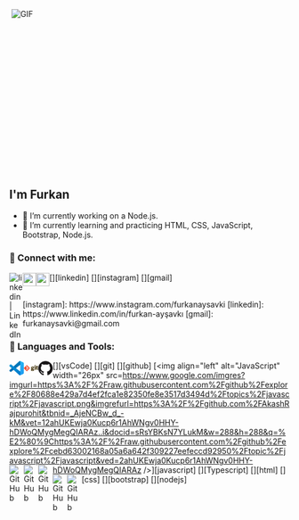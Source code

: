 <img align="right" alt="GIF" src="https://github.com/abhisheknaiidu/abhisheknaiidu/blob/master/code.gif?raw=true" width="500" height="320" />

## I'm Furkan
- 🔭 I’m currently working on a Node.js.
- 🌱 I’m currently learning and practicing HTML, CSS, JavaScript, Bootstrap, Node.js.

### 📩 Connect with me:

[<img align="left" alt="linkedin | LinkedIn" width="24px" src="https://raw.githubusercontent.com/peterthehan/peterthehan/master/assets/linkedin.svg" />][linkedin]
[<img align="left" height="24" width="24" src="https://cdn.jsdelivr.net/npm/simple-icons@v4/icons/instagram.svg" />][instagram]
[<img align="left" height="24" width="24" src="https://cdn.jsdelivr.net/npm/simple-icons@v4/icons/gmail.svg" />][gmail]

<br/>
[instagram]: https://www.instagram.com/furkanaysavki
[linkedin]: https://www.linkedin.com/in/furkan-ayşavkı
[gmail]: furkanaysavki@gmail.com
<br />

### 🔧 Languages and Tools:

[<img align="left" alt="Visual Studio Code" width="26px" src="https://raw.githubusercontent.com/github/explore/80688e429a7d4ef2fca1e82350fe8e3517d3494d/topics/visual-studio-code/visual-studio-code.png" />][vsCode]
[<img align="left" alt="Git" width="26px" src="https://raw.githubusercontent.com/github/explore/80688e429a7d4ef2fca1e82350fe8e3517d3494d/topics/git/git.png" />][git]
[<img align="left" alt="GitHub" width="26px" src="https://raw.githubusercontent.com/github/explore/78df643247d429f6cc873026c0622819ad797942/topics/github/github.png" />][github]
[<img align="left" alt="JavaScript" width="26px" src=https://www.google.com/imgres?imgurl=https%3A%2F%2Fraw.githubusercontent.com%2Fgithub%2Fexplore%2F80688e429a7d4ef2fca1e82350fe8e3517d3494d%2Ftopics%2Fjavascript%2Fjavascript.png&imgrefurl=https%3A%2F%2Fgithub.com%2FAkashRajpurohit&tbnid=_AjeNCBw_d_-kM&vet=12ahUKEwja0Kucp6r1AhWNgv0HHY-hDWoQMygMegQIARAz..i&docid=sRsYBKsN7YLukM&w=288&h=288&q=%E2%80%9Chttps%3A%2F%2Fraw.githubusercontent.com%2Fgithub%2Fexplore%2Fcebd63002168a05a6a642f309227eefeccd92950%2Ftopic%2Fjavascript%2Fjavascript&ved=2ahUKEwja0Kucp6r1AhWNgv0HHY-hDWoQMygMegQIARAz />][javascript]
[<img align="left" alt="GitHub" width="26px" src="https://www.google.com/imgres?imgurl=https%3A%2F%2Fupload.wikimedia.org%2Fwikipedia%2Fcommons%2F4%2F4c%2FTypescript_logo_2020.svg&imgrefurl=https%3A%2F%2Fkab.wikipedia.org%2Fwiki%2FTypeScript&tbnid=RUNfd7rLh7QmSM&vet=12ahUKEwi45Oi9p6r1AhXshP0HHYakBaUQMygBegUIARCmAQ..i&docid=Yuk6JnWZgqmu_M&w=512&h=512&q=typescript&ved=2ahUKEwi45Oi9p6r1AhXshP0HHYakBaUQMygBegUIARCmAQ" />][Typescript]
[<img align="left" alt="GitHub" width="26px" src="https://www.google.com/imgres?imgurl=https%3A%2F%2Fupload.wikimedia.org%2Fwikipedia%2Fcommons%2Fthumb%2F6%2F61%2FHTML5_logo_and_wordmark.svg%2F1200px-HTML5_logo_and_wordmark.svg.png&imgrefurl=https%3A%2F%2Ftr.wikipedia.org%2Fwiki%2FHTML&tbnid=Bq4WTYc6O16thM&vet=12ahUKEwiz4NLYp6r1AhVfhv0HHQL3BLAQMygAegUIARCyAQ..i&docid=0klWLKmdcM5cNM&w=1200&h=1200&q=html&ved=2ahUKEwiz4NLYp6r1AhVfhv0HHQL3BLAQMygAegUIARCyAQ" />][html]
[<img align="left" alt="GitHub" width="26px" src="https://www.google.com/imgres?imgurl=https%3A%2F%2Fupload.wikimedia.org%2Fwikipedia%2Fcommons%2Fthumb%2Fd%2Fd5%2FCSS3_logo_and_wordmark.svg%2F640px-CSS3_logo_and_wordmark.svg.png&imgrefurl=https%3A%2F%2Ftr.wikipedia.org%2Fwiki%2FCSS&tbnid=PgS-edbJxkWR8M&vet=12ahUKEwjYxtTjp6r1AhU7_rsIHagTBhoQMygAegUIARC6AQ..i&docid=mSCXBJX_RfvfIM&w=640&h=903&q=css&ved=2ahUKEwjYxtTjp6r1AhU7_rsIHagTBhoQMygAegUIARC6AQ" />][css]
[<img align="left" alt="GitHub" width="26px" src="https://www.google.com/imgres?imgurl=https%3A%2F%2Fimage.pngaaa.com%2F253%2F5505253-middle.png&imgrefurl=https%3A%2F%2Fwww.pngaaa.com%2Fdetail%2F5505253&tbnid=zAbqaE0n8J2a1M&vet=12ahUKEwjd0MXvp6r1AhVohP0HHSt1ApQQMygGegUIARDAAQ..i&docid=YqOtAJEST20Q3M&w=900&h=485&q=bootstrap%20logo&ved=2ahUKEwjd0MXvp6r1AhVohP0HHSt1ApQQMygGegUIARDAAQ" />][bootstrap]
[<img align="left" alt="GitHub" width="26px" src="https://www.google.com/imgres?imgurl=https%3A%2F%2Fupload.wikimedia.org%2Fwikipedia%2Fcommons%2Fthumb%2Fd%2Fd9%2FNode.js_logo.svg%2F1280px-Node.js_logo.svg.png&imgrefurl=https%3A%2F%2Ftr.wikipedia.org%2Fwiki%2FDosya%3ANode.js_logo.svg&tbnid=43w2gw1IjUhU_M&vet=12ahUKEwjVkcvBqKr1AhWUReUKHSldDl8QMygAegUIARCyAQ..i&docid=93wHPaN0DLBehM&w=1280&h=783&q=node.js%20logo&ved=2ahUKEwjVkcvBqKr1AhWUReUKHSldDl8QMygAegUIARCyAQ" />][nodejs]
<br />
